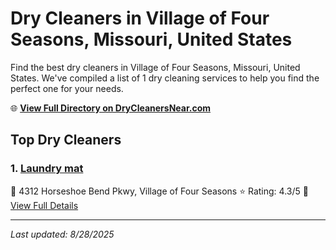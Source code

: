 # Dry Cleaners in Village of Four Seasons, Missouri, United States

Find the best dry cleaners in Village of Four Seasons, Missouri, United States. We've compiled a list of 1 dry cleaning services to help you find the perfect one for your needs.

🌐 **[View Full Directory on DryCleanersNear.com](https://drycleanersnear.com/city/US/Missouri/Village%20of%20Four%20Seasons)**

## Top Dry Cleaners

### 1. [Laundry mat](https://drycleanersnear.com/dryCleaner/688d712feedd882ede90bf8f/laundry-mat)
📍 4312 Horseshoe Bend Pkwy, Village of Four Seasons
⭐ Rating: 4.3/5
🔗 [View Full Details](https://drycleanersnear.com/dryCleaner/688d712feedd882ede90bf8f/laundry-mat)


---

*Last updated: 8/28/2025*
